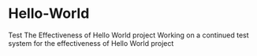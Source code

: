 # Hello-World
Test The Effectiveness of Hello World project
Working on a continued test system for the effectiveness of Hello World project
